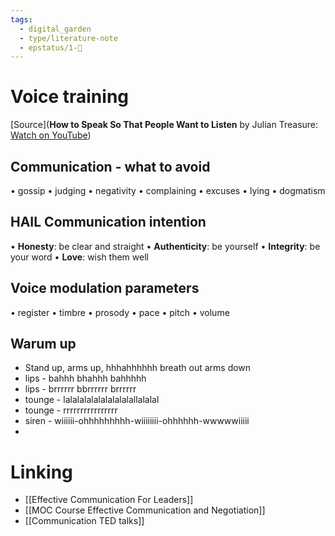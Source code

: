 ```yaml
---
tags:
  - digital_garden
  - type/literature-note
  - epstatus/1-🌱
---
```

# Voice training
[Source](**How to Speak So That People Want to Listen** by Julian Treasure: [Watch on YouTube](https://www.youtube.com/watch?v=eIho2S0ZahI))
## Communication - what to avoid
•	gossip
•	judging
•	negativity
•	complaining
•	excuses
•	lying
•	dogmatism
## HAIL Communication intention
• **Honesty**: be clear and straight
• **Authenticity**: be yourself
• **Integrity**: be your word
• **Love**: wish them well

## Voice modulation parameters
•	register
•	timbre
•	prosody
•	pace
•	pitch
•	volume

## Warum up
+ Stand up, arms up, hhhahhhhhh breath out arms down
+ lips - bahhh bhahhh bahhhhh
+ lips - brrrrrr bbrrrrrr brrrrrr
+ tounge - lalalalalalalalalalallalalal
+ tounge - rrrrrrrrrrrrrrrr
+ siren - wiiiiii-ohhhhhhhhh-wiiiiiiii-ohhhhhh-wwwwwiiiii
+ 

# Linking
+ [[Effective Communication For Leaders]]
+ [[MOC Course Effective Communication and Negotiation]]
+ [[Communication TED talks]]


